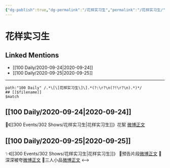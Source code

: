 ```yaml
---
{"dg-publish":true,"dg-permalink":"/花样实习生","permalink":"/花样实习生/","created":"2023-04-08T13:18:49.449+08:00","updated":"2023-04-10T16:44:01.487+08:00"}
---
```


# 花样实习生

## Linked Mentions
- [[100 Daily/2020-09-24\|2020-09-24]]
- [[100 Daily/2020-09-25\|2020-09-25]]


---

```expander
path:"100 Daily" /.*\[\[花样实习生\]\].*(?:\r?\n(?!\r?\n).*)*/
## [[$filename]]
$match
```
## [[100 Daily/2020-09-24\|2020-09-24]]
💫《[[300 Events/302 Shows/花样实习生\|花样实习生]]》花絮 [微博正文](https://m.weibo.cn/6466290670/4552705178344073)
## [[100 Daily/2020-09-25\|2020-09-25]]
✨《[[300 Events/302 Shows/花样实习生\|花样实习生]]》
💫预告片段[微博正文](https://m.weibo.cn/6466290670/4553021046917571)
💫深深被夸[微博正文](https://m.weibo.cn/6466290670/4553168724168127)
💫三人小品[微博正文](https://m.weibo.cn/6466290670/4553170812149705)
<-->